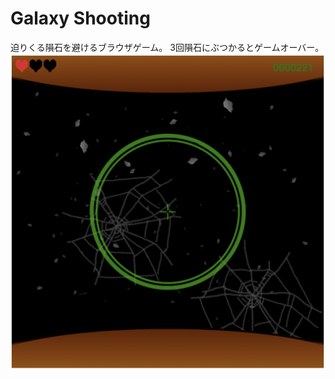 # Galaxy Shooting
迫りくる隕石を避けるブラウザゲーム。
3回隕石にぶつかるとゲームオーバー。
<img src="https://github.com/hpano/GalaxyShooting/blob/master/galaxy_shooting.png"
width=800/>